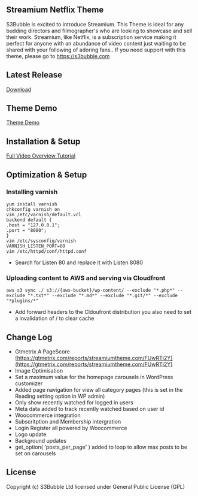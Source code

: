 ## Streamium Netflix Theme

S3Bubble is excited to introduce Streamium. This Theme is ideal for any budding directors and filmographer's who are looking to showcase and sell their work. Streamium, like Netflix, is a subscription service making it perfect for anyone with an abundance of video content just waiting to be shared with your following of adoring fans.. If you need support with this theme, please go to https://s3bubble.com

## Latest Release

[Download](https://github.com/s3bubble/Streamium-Netflix-Theme/releases)

## Theme Demo

[Theme Demo](http://streamium.s3bubble.com/)

## Installation & Setup

[Full Video Overview Tutorial](https://s3bubble.com/wp_themes/streamium-netflix-style-wordpress-theme/)

## Optimization & Setup

### Installing varnish
```
yum install varnish
chkconfig varnish on
vim /etc/varnish/default.vcl
backend default {
.host = "127.0.0.1";
.port = "8080";
}
vim /etc/sysconfig/varnish
VARNISH_LISTEN_PORT=80
vim /etc/httpd/conf/httpd.conf
```

* Search for Listen 80 and replace it with Listen 8080

### Uploading content to AWS and serving via Cloudfront
```
aws s3 sync ./ s3://{aws-bucket}/wp-content/ --exclude "*.php*" --exclude "*.txt*" --exclude "*.md*" --exclude "*.git/*" --exclude "*plugins/*"
```

* Add forward headers to the Cldoufront distribution you also need to set a invalidation of / to clear cache

## Change Log

* Gtmetrix A PageScore [https://gtmetrix.com/reports/streamiumtheme.com/FUwRTi2Y](https://gtmetrix.com/reports/streamiumtheme.com/FUwRTi2Y)
* Image Optimisation
* Set a maximum value for the homepage carousels in WordPress customizer
* Added page navigation for view all category pages (this is set in the Reading setting option in WP admin)
* Only show recently watched for logged in users
* Meta data added to track recently watched based on user id
* Woocommerce integration 
* Subscritption and Membership intergration
* Login Register all powered by Woocommerce
* Logo update 
* Background updates
* get_option( 'posts_per_page' ) added to loop to allow max posts to be set on carousels

## License

Copyright (c) S3Bubble Ltd licensed under General Public License (GPL)